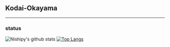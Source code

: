 ## Kodai-Okayama
---
### status
![Nishipy's github stats](https://github-readme-stats.vercel.app/api?username=NekoZ-Meow) [![Top Langs](https://github-readme-stats.vercel.app/api/top-langs/?username=NekoZ-Meow&layout=compact)](https://github.com/anuraghazra/github-readme-stats)
<!--
**NekoZ-Meow/NekoZ-Meow** is a ✨ _special_ ✨ repository because its `README.md` (this file) appears on your GitHub profile.

Here are some ideas to get you started:

- 🔭 I’m currently working on ...
- 🌱 I’m currently learning ...
- 👯 I’m looking to collaborate on ...
- 🤔 I’m looking for help with ...
- 💬 Ask me about ...
- 📫 How to reach me: ...
- 😄 Pronouns: ...
- ⚡ Fun fact: ...
-->

